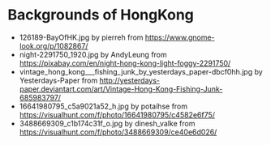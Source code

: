# Backgrounds of HongKong
* 126189-BayOfHK.jpg by pierreh from https://www.gnome-look.org/p/1082867/
* night-2291750_1920.jpg by AndyLeung from https://pixabay.com/en/night-hong-kong-light-foggy-2291750/
* vintage_hong_kong___fishing_junk_by_yesterdays_paper-dbcf0hh.jpg by Yesterdays-Paper from http://yesterdays-paper.deviantart.com/art/Vintage-Hong-Kong-Fishing-Junk-685983797/
* 16641980795_c5a9021a52_h.jpg by potaihse from https://visualhunt.com/f/photo/16641980795/c4582e6f75/
* 3488669309_c1b174c31f_o.jpg by dinesh_valke from https://visualhunt.com/f/photo/3488669309/ce40e6d026/
